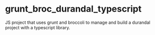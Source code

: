 grunt_broc_durandal_typescript
==============================

JS project that uses grunt and broccoli to manage and build a durandal project with a typescript library.
